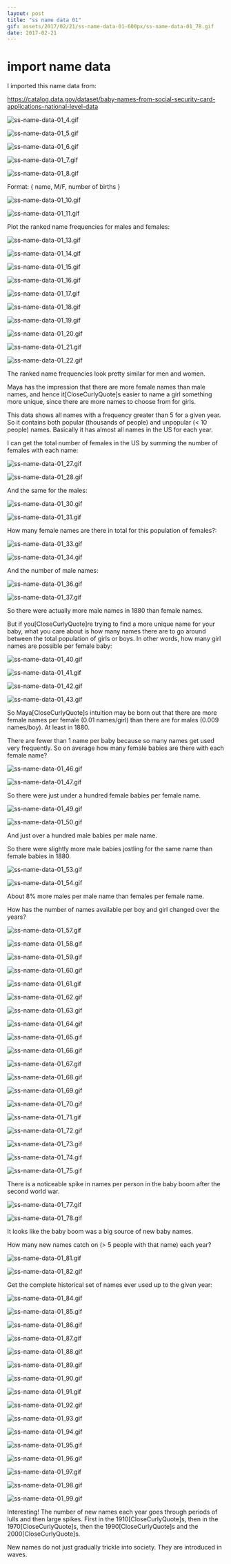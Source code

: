 ```yaml
---
layout: post
title: "ss name data 01"
gif: assets/2017/02/21/ss-name-data-01-600px/ss-name-data-01_78.gif
date: 2017-02-21
---
```


# import name data

I imported this name data from:

https://catalog.data.gov/dataset/baby-names-from-social-security-card-applications-national-level-data

![ss-name-data-01_4.gif](../../../assets/2017/02/21/ss-name-data-01-600px/ss-name-data-01_4.gif)

![ss-name-data-01_5.gif](../../../assets/2017/02/21/ss-name-data-01-600px/ss-name-data-01_5.gif)

![ss-name-data-01_6.gif](../../../assets/2017/02/21/ss-name-data-01-600px/ss-name-data-01_6.gif)

![ss-name-data-01_7.gif](../../../assets/2017/02/21/ss-name-data-01-600px/ss-name-data-01_7.gif)

![ss-name-data-01_8.gif](../../../assets/2017/02/21/ss-name-data-01-600px/ss-name-data-01_8.gif)

Format: { name, M/F, number of births }

![ss-name-data-01_10.gif](../../../assets/2017/02/21/ss-name-data-01-600px/ss-name-data-01_10.gif)

![ss-name-data-01_11.gif](../../../assets/2017/02/21/ss-name-data-01-600px/ss-name-data-01_11.gif)

Plot the ranked name frequencies for males and females:

![ss-name-data-01_13.gif](../../../assets/2017/02/21/ss-name-data-01-600px/ss-name-data-01_13.gif)

![ss-name-data-01_14.gif](../../../assets/2017/02/21/ss-name-data-01-600px/ss-name-data-01_14.gif)

![ss-name-data-01_15.gif](../../../assets/2017/02/21/ss-name-data-01-600px/ss-name-data-01_15.gif)

![ss-name-data-01_16.gif](../../../assets/2017/02/21/ss-name-data-01-600px/ss-name-data-01_16.gif)

![ss-name-data-01_17.gif](../../../assets/2017/02/21/ss-name-data-01-600px/ss-name-data-01_17.gif)

![ss-name-data-01_18.gif](../../../assets/2017/02/21/ss-name-data-01-600px/ss-name-data-01_18.gif)

![ss-name-data-01_19.gif](../../../assets/2017/02/21/ss-name-data-01-600px/ss-name-data-01_19.gif)

![ss-name-data-01_20.gif](../../../assets/2017/02/21/ss-name-data-01-600px/ss-name-data-01_20.gif)

![ss-name-data-01_21.gif](../../../assets/2017/02/21/ss-name-data-01-600px/ss-name-data-01_21.gif)

![ss-name-data-01_22.gif](../../../assets/2017/02/21/ss-name-data-01-600px/ss-name-data-01_22.gif)

The ranked name frequencies look pretty similar for men and women.

Maya has the impression that there are more female names than male names, and hence it\[CloseCurlyQuote]s easier to name a girl something more unique, since there are more names to choose from for girls.

This data shows all names with a frequency greater than 5 for a given year. So it contains both popular (thousands of people) and unpopular (< 10 people) names. Basically it has almost all names in the US for each year.

I can get the total number of females in the US by summing the number of females with each name:

![ss-name-data-01_27.gif](../../../assets/2017/02/21/ss-name-data-01-600px/ss-name-data-01_27.gif)

![ss-name-data-01_28.gif](../../../assets/2017/02/21/ss-name-data-01-600px/ss-name-data-01_28.gif)

And the same for the males:

![ss-name-data-01_30.gif](../../../assets/2017/02/21/ss-name-data-01-600px/ss-name-data-01_30.gif)

![ss-name-data-01_31.gif](../../../assets/2017/02/21/ss-name-data-01-600px/ss-name-data-01_31.gif)

How many female names are there in total for this population of females?:

![ss-name-data-01_33.gif](../../../assets/2017/02/21/ss-name-data-01-600px/ss-name-data-01_33.gif)

![ss-name-data-01_34.gif](../../../assets/2017/02/21/ss-name-data-01-600px/ss-name-data-01_34.gif)

And the number of male names:

![ss-name-data-01_36.gif](../../../assets/2017/02/21/ss-name-data-01-600px/ss-name-data-01_36.gif)

![ss-name-data-01_37.gif](../../../assets/2017/02/21/ss-name-data-01-600px/ss-name-data-01_37.gif)

So there were actually more male names in 1880 than female names.

But if you\[CloseCurlyQuote]re trying to find a more unique name for your baby, what you care about is how many names there are to go around between the total population of girls or boys. In other words, how many girl names are possible per female baby:

![ss-name-data-01_40.gif](../../../assets/2017/02/21/ss-name-data-01-600px/ss-name-data-01_40.gif)

![ss-name-data-01_41.gif](../../../assets/2017/02/21/ss-name-data-01-600px/ss-name-data-01_41.gif)

![ss-name-data-01_42.gif](../../../assets/2017/02/21/ss-name-data-01-600px/ss-name-data-01_42.gif)

![ss-name-data-01_43.gif](../../../assets/2017/02/21/ss-name-data-01-600px/ss-name-data-01_43.gif)

So Maya\[CloseCurlyQuote]s intuition may be born out that there are more female names per female (0.01 names/girl) than there are for males (0.009 names/boy). At least in 1880.

There are fewer than 1 name per baby because so many names get used very frequently. So on average how many female babies are there with each female name?

![ss-name-data-01_46.gif](../../../assets/2017/02/21/ss-name-data-01-600px/ss-name-data-01_46.gif)

![ss-name-data-01_47.gif](../../../assets/2017/02/21/ss-name-data-01-600px/ss-name-data-01_47.gif)

So there were just under a hundred female babies per female name.

![ss-name-data-01_49.gif](../../../assets/2017/02/21/ss-name-data-01-600px/ss-name-data-01_49.gif)

![ss-name-data-01_50.gif](../../../assets/2017/02/21/ss-name-data-01-600px/ss-name-data-01_50.gif)

And just over a hundred male babies per male name.

So there were slightly more male babies jostling for the same name than female babies in 1880.

![ss-name-data-01_53.gif](../../../assets/2017/02/21/ss-name-data-01-600px/ss-name-data-01_53.gif)

![ss-name-data-01_54.gif](../../../assets/2017/02/21/ss-name-data-01-600px/ss-name-data-01_54.gif)

About 8% more males per male name than females per female name.

How has the number of names available per boy and girl changed over the years?

![ss-name-data-01_57.gif](../../../assets/2017/02/21/ss-name-data-01-600px/ss-name-data-01_57.gif)

![ss-name-data-01_58.gif](../../../assets/2017/02/21/ss-name-data-01-600px/ss-name-data-01_58.gif)

![ss-name-data-01_59.gif](../../../assets/2017/02/21/ss-name-data-01-600px/ss-name-data-01_59.gif)

![ss-name-data-01_60.gif](../../../assets/2017/02/21/ss-name-data-01-600px/ss-name-data-01_60.gif)

![ss-name-data-01_61.gif](../../../assets/2017/02/21/ss-name-data-01-600px/ss-name-data-01_61.gif)

![ss-name-data-01_62.gif](../../../assets/2017/02/21/ss-name-data-01-600px/ss-name-data-01_62.gif)

![ss-name-data-01_63.gif](../../../assets/2017/02/21/ss-name-data-01-600px/ss-name-data-01_63.gif)

![ss-name-data-01_64.gif](../../../assets/2017/02/21/ss-name-data-01-600px/ss-name-data-01_64.gif)

![ss-name-data-01_65.gif](../../../assets/2017/02/21/ss-name-data-01-600px/ss-name-data-01_65.gif)

![ss-name-data-01_66.gif](../../../assets/2017/02/21/ss-name-data-01-600px/ss-name-data-01_66.gif)

![ss-name-data-01_67.gif](../../../assets/2017/02/21/ss-name-data-01-600px/ss-name-data-01_67.gif)

![ss-name-data-01_68.gif](../../../assets/2017/02/21/ss-name-data-01-600px/ss-name-data-01_68.gif)

![ss-name-data-01_69.gif](../../../assets/2017/02/21/ss-name-data-01-600px/ss-name-data-01_69.gif)

![ss-name-data-01_70.gif](../../../assets/2017/02/21/ss-name-data-01-600px/ss-name-data-01_70.gif)

![ss-name-data-01_71.gif](../../../assets/2017/02/21/ss-name-data-01-600px/ss-name-data-01_71.gif)

![ss-name-data-01_72.gif](../../../assets/2017/02/21/ss-name-data-01-600px/ss-name-data-01_72.gif)

![ss-name-data-01_73.gif](../../../assets/2017/02/21/ss-name-data-01-600px/ss-name-data-01_73.gif)

![ss-name-data-01_74.gif](../../../assets/2017/02/21/ss-name-data-01-600px/ss-name-data-01_74.gif)

![ss-name-data-01_75.gif](../../../assets/2017/02/21/ss-name-data-01-600px/ss-name-data-01_75.gif)

There is a noticeable spike in names per person in the baby boom after the second world war.

![ss-name-data-01_77.gif](../../../assets/2017/02/21/ss-name-data-01-600px/ss-name-data-01_77.gif)

![ss-name-data-01_78.gif](../../../assets/2017/02/21/ss-name-data-01-600px/ss-name-data-01_78.gif)

It looks like the baby boom was a big source of new baby names.

How many new names catch on (> 5 people with that name) each year?

![ss-name-data-01_81.gif](../../../assets/2017/02/21/ss-name-data-01-600px/ss-name-data-01_81.gif)

![ss-name-data-01_82.gif](../../../assets/2017/02/21/ss-name-data-01-600px/ss-name-data-01_82.gif)

Get the complete historical set of names ever used up to the given year:

![ss-name-data-01_84.gif](../../../assets/2017/02/21/ss-name-data-01-600px/ss-name-data-01_84.gif)

![ss-name-data-01_85.gif](../../../assets/2017/02/21/ss-name-data-01-600px/ss-name-data-01_85.gif)

![ss-name-data-01_86.gif](../../../assets/2017/02/21/ss-name-data-01-600px/ss-name-data-01_86.gif)

![ss-name-data-01_87.gif](../../../assets/2017/02/21/ss-name-data-01-600px/ss-name-data-01_87.gif)

![ss-name-data-01_88.gif](../../../assets/2017/02/21/ss-name-data-01-600px/ss-name-data-01_88.gif)

![ss-name-data-01_89.gif](../../../assets/2017/02/21/ss-name-data-01-600px/ss-name-data-01_89.gif)

![ss-name-data-01_90.gif](../../../assets/2017/02/21/ss-name-data-01-600px/ss-name-data-01_90.gif)

![ss-name-data-01_91.gif](../../../assets/2017/02/21/ss-name-data-01-600px/ss-name-data-01_91.gif)

![ss-name-data-01_92.gif](../../../assets/2017/02/21/ss-name-data-01-600px/ss-name-data-01_92.gif)

![ss-name-data-01_93.gif](../../../assets/2017/02/21/ss-name-data-01-600px/ss-name-data-01_93.gif)

![ss-name-data-01_94.gif](../../../assets/2017/02/21/ss-name-data-01-600px/ss-name-data-01_94.gif)

![ss-name-data-01_95.gif](../../../assets/2017/02/21/ss-name-data-01-600px/ss-name-data-01_95.gif)

![ss-name-data-01_96.gif](../../../assets/2017/02/21/ss-name-data-01-600px/ss-name-data-01_96.gif)

![ss-name-data-01_97.gif](../../../assets/2017/02/21/ss-name-data-01-600px/ss-name-data-01_97.gif)

![ss-name-data-01_98.gif](../../../assets/2017/02/21/ss-name-data-01-600px/ss-name-data-01_98.gif)

![ss-name-data-01_99.gif](../../../assets/2017/02/21/ss-name-data-01-600px/ss-name-data-01_99.gif)

Interesting! The number of new names each year goes through periods of lulls and then large spikes. First in the 1910\[CloseCurlyQuote]s, then in the 1970\[CloseCurlyQuote]s, then the 1990\[CloseCurlyQuote]s and the 2000\[CloseCurlyQuote]s. 

New names do not just gradually trickle into society. They are introduced in waves.


